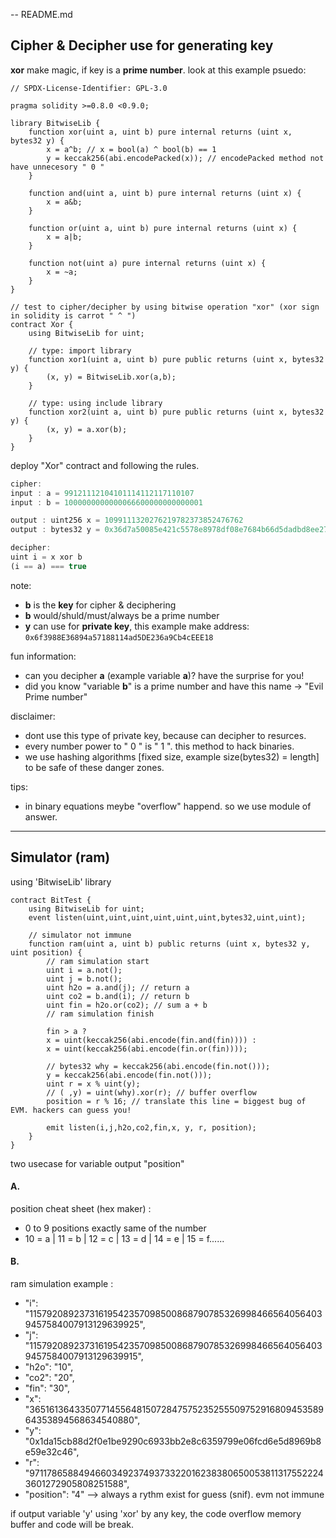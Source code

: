 -- README.md
## Cipher & Decipher use for generating key
**xor** make magic, if key is a **prime number**. look at this example psuedo:

```solidity
// SPDX-License-Identifier: GPL-3.0

pragma solidity >=0.8.0 <0.9.0;

library BitwiseLib {
    function xor(uint a, uint b) pure internal returns (uint x, bytes32 y) {
        x = a^b; // x = bool(a) ^ bool(b) == 1 
        y = keccak256(abi.encodePacked(x)); // encodePacked method not have unnecesory " 0 "
    }
    
    function and(uint a, uint b) pure internal returns (uint x) {
        x = a&b;
    }
    
    function or(uint a, uint b) pure internal returns (uint x) {
        x = a|b;
    }
    
    function not(uint a) pure internal returns (uint x) {
        x = ~a;
    }
}

// test to cipher/decipher by using bitwise operation "xor" (xor sign in solidity is carrot " ^ ")
contract Xor {
    using BitwiseLib for uint;
    
    // type: import library
    function xor1(uint a, uint b) pure public returns (uint x, bytes32 y) {
        (x, y) = BitwiseLib.xor(a,b);
    }
    
    // type: using include library
    function xor2(uint a, uint b) pure public returns (uint x, bytes32 y) {
        (x, y) = a.xor(b);
    }
}
```

deploy "Xor" contract and following the rules.
```js
cipher:
input : a = 99121112104101114112117110107
input : b = 1000000000000066600000000000001

output : uint256 x = 1099111320276219782373852476762
output : bytes32 y = 0x36d7a50085e421c5578e8978df08e7684b66d5dadbd8ee2791777c9715f5e6d5

decipher: 
uint i = x xor b
(i == a) === true
```

note: 
- **b** is the **key** for cipher & deciphering
- **b** would/shuld/must/always be a prime number
- **y** can use for **private key**, this example make address: `0x6f3988E36894a57188114ad5DE236a9Cb4cEEE18`

fun information:
- can you decipher **a** (example variable **a**)? have the surprise for you!
- did you know "variable **b**" is a prime number and have this name -> "Evil Prime number" 

disclaimer:
- dont use this type of private key, because can decipher to resurces.
- every number power to " 0 " is " 1 ". this method to hack binaries.
- we use hashing algorithms [fixed size, example size(bytes32) = length] to be safe of these danger zones.

tips:
- in binary equations meybe "overflow" happend. so we use module of answer.

---

## Simulator (ram)
using 'BitwiseLib' library
```solidity
contract BitTest {
    using BitwiseLib for uint;
    event listen(uint,uint,uint,uint,uint,uint,bytes32,uint,uint);
        
    // simulator not immune
    function ram(uint a, uint b) public returns (uint x, bytes32 y, uint position) {
        // ram simulation start
        uint i = a.not();
        uint j = b.not();
        uint h2o = a.and(j); // return a
        uint co2 = b.and(i); // return b
        uint fin = h2o.or(co2); // sum a + b
        // ram simulation finish

        fin > a ? 
        x = uint(keccak256(abi.encode(fin.and(fin)))) : 
        x = uint(keccak256(abi.encode(fin.or(fin))));

        // bytes32 why = keccak256(abi.encode(fin.not()));
        y = keccak256(abi.encode(fin.not()));
        uint r = x % uint(y);
        // ( ,y) = uint(why).xor(r); // buffer overflow
        position = r % 16; // translate this line = biggest bug of EVM. hackers can guess you!
        
        emit listen(i,j,h2o,co2,fin,x, y, r, position);
    }
}
```
two usecase for variable output "position"
#### A.
position cheat sheet (hex maker) :
- 0 to 9 positions exactly same of the number
- 10 = a | 11 = b | 12 = c | 13 = d | 14 = e | 15 = f......

#### B.
ram simulation example :
- "i": "115792089237316195423570985008687907853269984665640564039457584007913129639925",
- "j": "115792089237316195423570985008687907853269984665640564039457584007913129639915",
- "h2o": "10",
- "co2": "20",
- "fin": "30",
- "x": "36516136433507714556481507284757523525550975291680945358964353894568634540880",
- "y": "0x1da15cb88d2f0e1be9290c6933bb2e8c6359799e06fcd6e5d8969b8e59e32c46",
- "r": "9711786588494660349237493733220162383806500538113175522243601272905808251588",
- "position": "4"  --> always a rythm exist for guess (snif). evm not immune

if output variable 'y' using 'xor' by any key, the code overflow memory buffer and code will be break.
